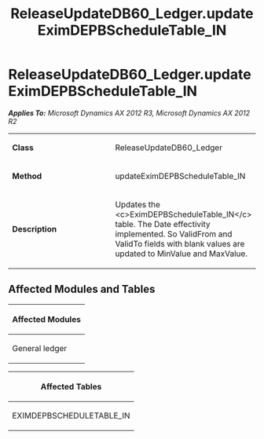 ﻿---
title: ReleaseUpdateDB60_Ledger.updateEximDEPBScheduleTable_IN
TOCTitle: ReleaseUpdateDB60_Ledger.updateEximDEPBScheduleTable_IN
ms:assetid: a3d4f73b-1476-7832-9e05-75dd67f2888a
ms:mtpsurl: https://msdn.microsoft.com/en-us/library/JJ736802(v=AX.60)
ms:contentKeyID: 49710233
ms.date: 05/18/2015
mtps_version: v=AX.60
---

# ReleaseUpdateDB60\_Ledger.updateEximDEPBScheduleTable\_IN 


_**Applies To:** Microsoft Dynamics AX 2012 R3, Microsoft Dynamics AX 2012 R2_

<table>
<colgroup>
<col style="width: 50%" />
<col style="width: 50%" />
</colgroup>
<tbody>
<tr class="odd">
<td><p><strong>Class</strong></p></td>
<td><p>ReleaseUpdateDB60_Ledger</p></td>
</tr>
<tr class="even">
<td><p><strong>Method</strong></p></td>
<td><p>updateEximDEPBScheduleTable_IN</p></td>
</tr>
<tr class="odd">
<td><p><strong>Description</strong></p></td>
<td><p>Updates the &lt;c&gt;EximDEPBScheduleTable_IN&lt;/c&gt; table. The Date effectivity implemented. So ValidFrom and ValidTo fields with blank values are updated to MinValue and MaxValue.</p></td>
</tr>
</tbody>
</table>


## Affected Modules and Tables

<table>
<colgroup>
<col style="width: 100%" />
</colgroup>
<thead>
<tr class="header">
<th><p>Affected Modules</p></th>
</tr>
</thead>
<tbody>
<tr class="odd">
<td><p>General ledger</p></td>
</tr>
</tbody>
</table>


<table>
<colgroup>
<col style="width: 100%" />
</colgroup>
<thead>
<tr class="header">
<th><p>Affected Tables</p></th>
</tr>
</thead>
<tbody>
<tr class="odd">
<td><p>EXIMDEPBSCHEDULETABLE_IN</p></td>
</tr>
</tbody>
</table>

  


